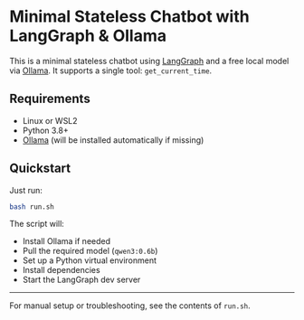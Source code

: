 # Minimal Stateless Chatbot with LangGraph & Ollama

This is a minimal stateless chatbot using [LangGraph](https://github.com/langchain-ai/langgraph) and a free local model via [Ollama](https://ollama.com/). It supports a single tool: `get_current_time`.

## Requirements
- Linux or WSL2
- Python 3.8+
- [Ollama](https://ollama.com/) (will be installed automatically if missing)

## Quickstart

Just run:
```bash
bash run.sh
```

The script will:
- Install Ollama if needed
- Pull the required model (`qwen3:0.6b`)
- Set up a Python virtual environment
- Install dependencies
- Start the LangGraph dev server

---

For manual setup or troubleshooting, see the contents of `run.sh`.
